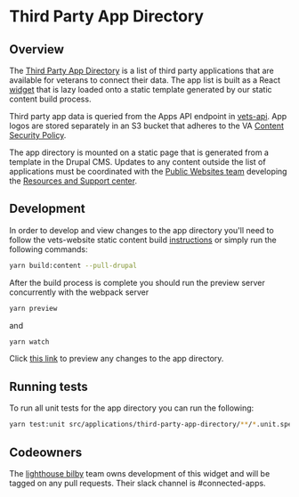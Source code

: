 # Third Party App Directory

## Overview

The [Third Party App Directory](https://community.max.gov/pages/viewpage.action?spaceKey=VAExternal&title=Technical+Brief+for+OAuth+Application+Directory+API) is a list of third party applications that are available for veterans to connect their data. The app list is built as a React [widget](https://department-of-veterans-affairs.github.io/veteran-facing-services-tools/getting-started/common-tasks/new-widget/) that is lazy loaded onto a static template generated by our static content build process.

Third party app data is queried from the Apps API endpoint in [vets-api](https://github.com/department-of-veterans-affairs/vets-api/tree/5c1288f177625dfa64ac9f58ec8ffc5633123166/modules/apps_api/app/controllers/apps_api). App logos are stored separately in an S3 bucket that adheres to the VA [Content Security Policy](https://github.com/department-of-veterans-affairs/va.gov-team/blob/1ec23455e4523365d1bc2651c943632ca62f2009/platform/engineering/content-security-policy.md).

The app directory is mounted on a static page that is generated from a template in the Drupal CMS. Updates to any content outside the list of applications must be coordinated with the [Public Websites team](https://github.com/department-of-veterans-affairs/va.gov-team/blob/master/products/content/tier-2-content-IA-and-design/learning-center-mvp/product-team.md) developing the [Resources and Support center](https://github.com/department-of-veterans-affairs/va.gov-team/blob/master/products/content/tier-2-content-IA-and-design/learning-center-mvp/product-outline.md).

## Development

In order to develop and view changes to the app directory you'll need to follow the vets-website static content build [instructions](https://github.com/department-of-veterans-affairs/vets-website#building-static-content) or simply run the following commands:

```sh
yarn build:content --pull-drupal
```

After the build process is complete you should run the preview server concurrently with the webpack server

```sh
yarn preview
```

and

```sh
yarn watch
```

Click [this link](http://localhost:3001/preview?nodeId=9615) to preview any changes to the app directory.

## Running tests

To run all unit tests for the app directory you can run the following:

```sh
yarn test:unit src/applications/third-party-app-directory/**/*.unit.spec.js*
```

## Codeowners

The [lighthouse bilby](https://github.com/orgs/department-of-veterans-affairs/teams/lighthouse-bilby) team owns development of this widget and will be tagged on any pull requests. Their slack channel is #connected-apps.
